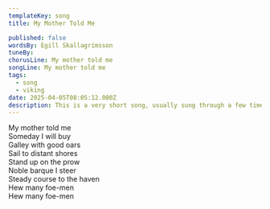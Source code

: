 ```yaml
---
templateKey: song
title: My Mother Told Me

published: false
wordsBy: Egill Skallagrímsson
tuneBy: 
chorusLine: My mother told me
songLine: My mother told me
tags:
  - song
  - viking
date: 2025-04-05T08:05:12.000Z
description: This is a very short song, usually sung through a few times
---
```

My mother told me\
Someday I will buy\
Galley with good oars\
Sail to distant shores\
Stand up on the prow\
Noble barque I steer\
Steady course to the haven\
Hew many foe-men\
Hew many foe-men
